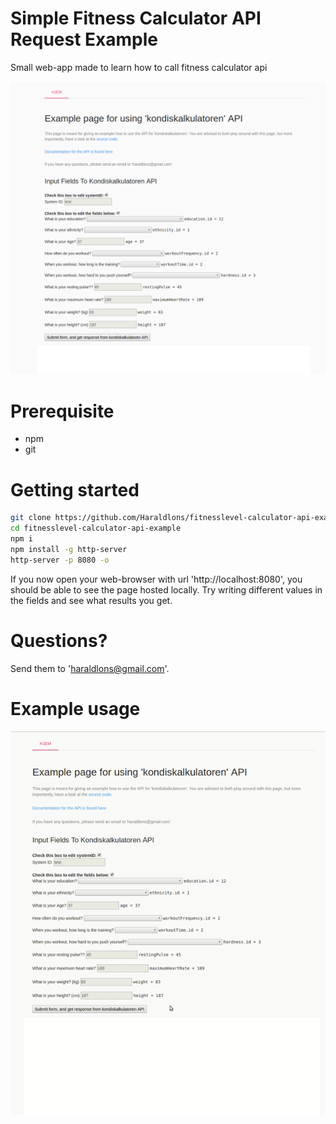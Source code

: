 # Simple Fitness Calculator API Request Example
Small web-app made to learn how to call fitness calculator api

![alt text](https://github.com/Haraldlons/fitnesslevel-calculator-api-example/blob/master/media/page.png "Example page")



# Prerequisite
- npm
- git


# Getting started
```bash
git clone https://github.com/Haraldlons/fitnesslevel-calculator-api-example.git
cd fitnesslevel-calculator-api-example
npm i 
npm install -g http-server
http-server -p 8080 -o
```
If you now open your web-browser with url 'http://localhost:8080', you should be able to see the page hosted locally. 
Try writing different values in the fields and see what results you get.

# Questions?
Send them to 'haraldlons@gmail.com'. 

# Example usage
![alt text](https://github.com/Haraldlons/fitnesslevel-calculator-api-example/blob/master/media/use-api.gif "Example usage")
